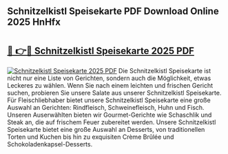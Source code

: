 ## Schnitzelkistl Speisekarte PDF Download Online 2025 HnHfx

# <h2><a href="http://gc8mzt3.nevu.top/?p=Schnitzelkistl+Speisekarte">🔗 👉🔴 Schnitzelkistl Speisekarte 2025 PDF</a></h2>

[![Schnitzelkistl Speisekarte 2025 PDF](https://i.imgur.com/dBaPXMq.png)](http://gc8mzt3.nevu.top/?p=Schnitzelkistl+Speisekarte)
Die Schnitzelkistl Speisekarte ist nicht nur eine Liste von Gerichten, sondern auch die Möglichkeit, etwas Leckeres zu wählen. Wenn Sie nach einem leichten und frischen Gericht suchen, probieren Sie unsere Salate aus unserer Schnitzelkistl Speisekarte. Für Fleischliebhaber bietet unsere Schnitzelkistl Speisekarte eine große Auswahl an Gerichten: Rindfleisch, Schweinefleisch, Huhn und Fisch. Unseren Auserwählten bieten wir Gourmet-Gerichte wie Schaschlik und Steak an, die auf frischem Feuer zubereitet werden. Unsere Schnitzelkistl Speisekarte bietet eine große Auswahl an Desserts, von traditionellen Torten und Kuchen bis hin zu exquisiten Crème Brûlée und Schokoladenkapsel-Desserts.
